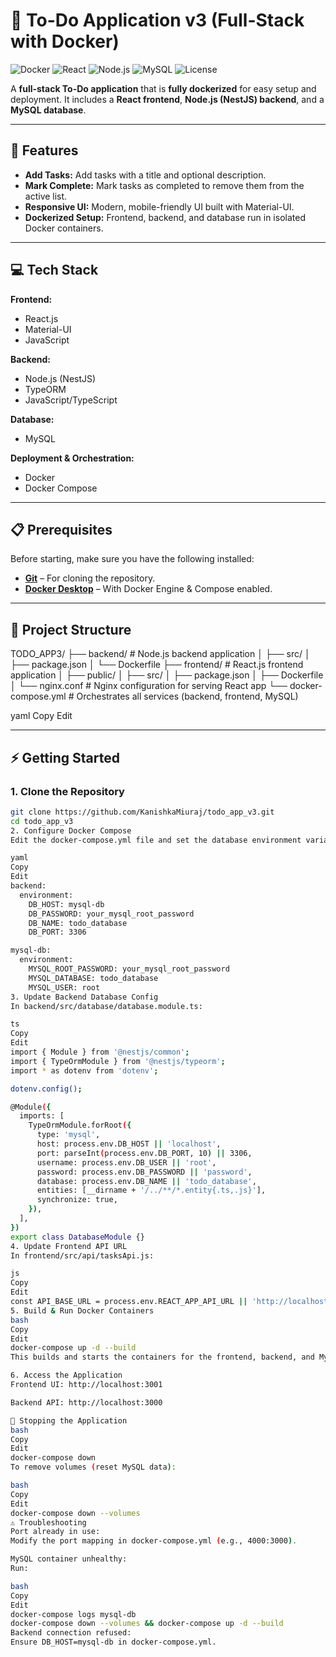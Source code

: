 # 📝 To-Do Application v3 (Full-Stack with Docker)

![Docker](https://img.shields.io/badge/Docker-Ready-blue?logo=docker)
![React](https://img.shields.io/badge/Frontend-React.js-blue?logo=react)
![Node.js](https://img.shields.io/badge/Backend-Node.js-green?logo=node.js)
![MySQL](https://img.shields.io/badge/Database-MySQL-blue?logo=mysql)
![License](https://img.shields.io/badge/License-MIT-yellow)

A **full-stack To-Do application** that is **fully dockerized** for easy setup and deployment. It includes a **React frontend**, **Node.js (NestJS) backend**, and a **MySQL database**.

---

## 🚀 Features
- **Add Tasks:** Add tasks with a title and optional description.
- **Mark Complete:** Mark tasks as completed to remove them from the active list.
- **Responsive UI:** Modern, mobile-friendly UI built with Material-UI.
- **Dockerized Setup:** Frontend, backend, and database run in isolated Docker containers.

---

## 💻 Tech Stack

**Frontend:**  
- React.js  
- Material-UI  
- JavaScript  

**Backend:**  
- Node.js (NestJS)  
- TypeORM  
- JavaScript/TypeScript  

**Database:**  
- MySQL  

**Deployment & Orchestration:**  
- Docker  
- Docker Compose  

---

## 📋 Prerequisites
Before starting, make sure you have the following installed:

- **[Git](https://git-scm.com/downloads)** – For cloning the repository.
- **[Docker Desktop](https://www.docker.com/products/docker-desktop/)** – With Docker Engine & Compose enabled.

---

## 📁 Project Structure
TODO_APP3/
├── backend/ # Node.js backend application
│ ├── src/
│ ├── package.json
│ └── Dockerfile
├── frontend/ # React.js frontend application
│ ├── public/
│ ├── src/
│ ├── package.json
│ ├── Dockerfile
│ └── nginx.conf # Nginx configuration for serving React app
└── docker-compose.yml # Orchestrates all services (backend, frontend, MySQL)

yaml
Copy
Edit

---

## ⚡ Getting Started

### 1. **Clone the Repository**
```bash
git clone https://github.com/KanishkaMiuraj/todo_app_v3.git
cd todo_app_v3
2. Configure Docker Compose
Edit the docker-compose.yml file and set the database environment variables:

yaml
Copy
Edit
backend:
  environment:
    DB_HOST: mysql-db
    DB_PASSWORD: your_mysql_root_password
    DB_NAME: todo_database
    DB_PORT: 3306

mysql-db:
  environment:
    MYSQL_ROOT_PASSWORD: your_mysql_root_password
    MYSQL_DATABASE: todo_database
    MYSQL_USER: root
3. Update Backend Database Config
In backend/src/database/database.module.ts:

ts
Copy
Edit
import { Module } from '@nestjs/common';
import { TypeOrmModule } from '@nestjs/typeorm';
import * as dotenv from 'dotenv';

dotenv.config();

@Module({
  imports: [
    TypeOrmModule.forRoot({
      type: 'mysql',
      host: process.env.DB_HOST || 'localhost',
      port: parseInt(process.env.DB_PORT, 10) || 3306,
      username: process.env.DB_USER || 'root',
      password: process.env.DB_PASSWORD || 'password',
      database: process.env.DB_NAME || 'todo_database',
      entities: [__dirname + '/../**/*.entity{.ts,.js}'],
      synchronize: true,
    }),
  ],
})
export class DatabaseModule {}
4. Update Frontend API URL
In frontend/src/api/tasksApi.js:

js
Copy
Edit
const API_BASE_URL = process.env.REACT_APP_API_URL || 'http://localhost:3000';
5. Build & Run Docker Containers
bash
Copy
Edit
docker-compose up -d --build
This builds and starts the containers for the frontend, backend, and MySQL.

6. Access the Application
Frontend UI: http://localhost:3001

Backend API: http://localhost:3000

🛑 Stopping the Application
bash
Copy
Edit
docker-compose down
To remove volumes (reset MySQL data):

bash
Copy
Edit
docker-compose down --volumes
⚠️ Troubleshooting
Port already in use:
Modify the port mapping in docker-compose.yml (e.g., 4000:3000).

MySQL container unhealthy:
Run:

bash
Copy
Edit
docker-compose logs mysql-db
docker-compose down --volumes && docker-compose up -d --build
Backend connection refused:
Ensure DB_HOST=mysql-db in docker-compose.yml.
